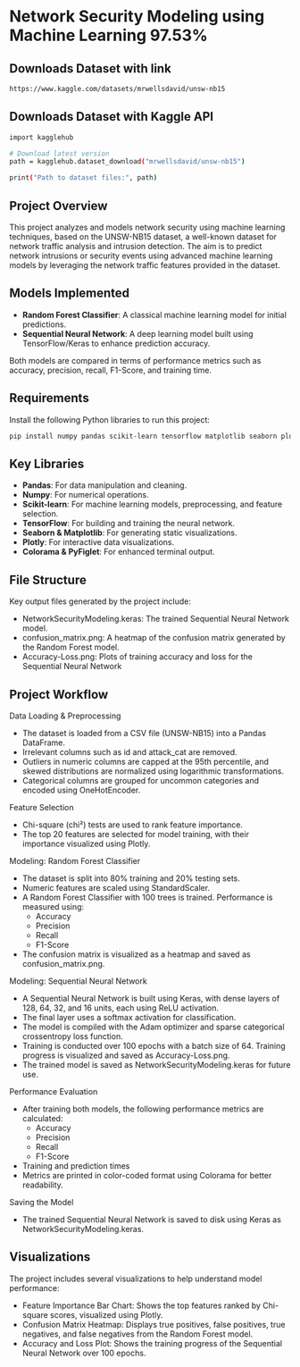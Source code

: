 # Network Security Modeling using Machine Learning 97.53%
## Downloads Dataset with link
```bash
https://www.kaggle.com/datasets/mrwellsdavid/unsw-nb15
```
## Downloads Dataset with Kaggle API
```bash
import kagglehub

# Download latest version
path = kagglehub.dataset_download("mrwellsdavid/unsw-nb15")

print("Path to dataset files:", path)
```
## Project Overview
This project analyzes and models network security using machine learning techniques, based on the UNSW-NB15 dataset, a well-known dataset for network traffic analysis and intrusion detection. The aim is to predict network intrusions or security events using advanced machine learning models by leveraging the network traffic features provided in the dataset.

## Models Implemented
- **Random Forest Classifier**: A classical machine learning model for initial predictions.
- **Sequential Neural Network**: A deep learning model built using TensorFlow/Keras to enhance prediction accuracy.

Both models are compared in terms of performance metrics such as accuracy, precision, recall, F1-Score, and training time.

## Requirements
Install the following Python libraries to run this project:

```bash
pip install numpy pandas scikit-learn tensorflow matplotlib seaborn plotly colorama pyfiglet joblib
```
## Key Libraries
- **Pandas**: For data manipulation and cleaning.
- **Numpy**: For numerical operations.
- **Scikit-learn**: For machine learning models, preprocessing, and feature selection.
- **TensorFlow**: For building and training the neural network.
- **Seaborn & Matplotlib**: For generating static visualizations.
- **Plotly**: For interactive data visualizations.
- **Colorama & PyFiglet**: For enhanced terminal output.
## File Structure
Key output files generated by the project include:
- NetworkSecurityModeling.keras: The trained Sequential Neural Network model.
- confusion_matrix.png: A heatmap of the confusion matrix generated by the Random Forest model.
- Accuracy-Loss.png: Plots of training accuracy and loss for the Sequential Neural Network
## Project Workflow
Data Loading & Preprocessing
  - The dataset is loaded from a CSV file (UNSW-NB15) into a Pandas DataFrame.
  - Irrelevant columns such as id and attack_cat are removed.
  - Outliers in numeric columns are capped at the 95th percentile, and skewed distributions are normalized using logarithmic transformations.
  - Categorical columns are grouped for uncommon categories and encoded using OneHotEncoder.
    
Feature Selection
  - Chi-square (chi²) tests are used to rank feature importance.
  - The top 20 features are selected for model training, with their importance visualized using Plotly.

Modeling: Random Forest Classifier
  - The dataset is split into 80% training and 20% testing sets.
  - Numeric features are scaled using StandardScaler.
  - A Random Forest Classifier with 100 trees is trained. Performance is measured using:
    - Accuracy
    - Precision
    - Recall
    - F1-Score
  - The confusion matrix is visualized as a heatmap and saved as confusion_matrix.png.

Modeling: Sequential Neural Network
  - A Sequential Neural Network is built using Keras, with dense layers of 128, 64, 32, and 16 units, each using ReLU activation.
  - The final layer uses a softmax activation for classification.
  - The model is compiled with the Adam optimizer and sparse categorical crossentropy loss function.
  - Training is conducted over 100 epochs with a batch size of 64. Training progress is visualized and saved as Accuracy-Loss.png.
  - The trained model is saved as NetworkSecurityModeling.keras for future use.

Performance Evaluation
  - After training both models, the following performance metrics are calculated:
    - Accuracy
    - Precision
    - Recall
    - F1-Score
  - Training and prediction times
  - Metrics are printed in color-coded format using Colorama for better readability.

Saving the Model
  - The trained Sequential Neural Network is saved to disk using Keras as NetworkSecurityModeling.keras.
## Visualizations

The project includes several visualizations to help understand model performance:

- Feature Importance Bar Chart: Shows the top features ranked by Chi-square scores, visualized using Plotly.
- Confusion Matrix Heatmap: Displays true positives, false positives, true negatives, and false negatives from the Random Forest model.
- Accuracy and Loss Plot: Shows the training progress of the Sequential Neural Network over 100 epochs.



